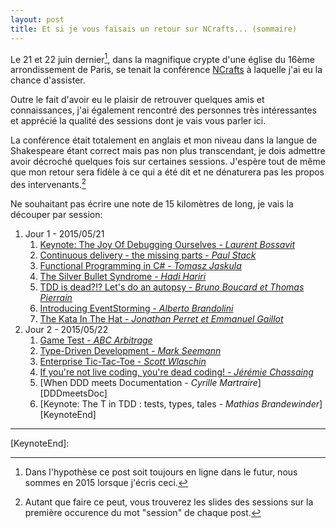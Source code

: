 ```yaml
---
layout: post
title: Et si je vous faisais un retour sur NCrafts... (sommaire)
---
```


Le 21 et 22 juin dernier[^1], dans la magnifique crypte d'une église du 16ème arrondissement de Paris, se tenait la conférence [NCrafts][NCrafts] à laquelle j'ai eu la chance d'assister.

Outre le fait d'avoir eu le plaisir de retrouver quelques amis et connaissances, j'ai également rencontré des personnes très intéressantes et apprécié la qualité des sessions dont je vais vous parler ici.

La conférence était totalement en anglais et mon niveau dans la langue de Shakespeare étant correct mais pas non plus transcendant, je dois admettre avoir décroché quelques fois sur certaines sessions. J'espère tout de même que mon retour sera fidèle à ce qui a été dit et ne dénaturera pas les propos des intervenants.[^2]

Ne souhaitant pas écrire une note de 15 kilomètres de long, je vais la découper par session: 

1. Jour 1 - 2015/05/21
	1. [Keynote: The Joy Of Debugging Ourselves - *Laurent Bossavit*][Keynote]
	2. [Continuous delivery - the missing parts - *Paul Stack*][ContinousDelivery]
	3. [Functional Programming in C# - *Tomasz Jaskula*][FPinCSharp]
	4. [The Silver Bullet Syndrome - *Hadi Hariri*][SilverBullet]
	5. [TDD is dead?!? Let's do an autopsy - *Bruno Boucard et Thomas Pierrain*][TDDIsDead]
	6. [Introducing EventStorming - *Alberto Brandolini*][EventStorming]
	7. [The Kata In The Hat - *Jonathan Perret et Emmanuel Gaillot*][KataInTheHat]
2. Jour 2 - 2015/05/22
	1. [Game Test - *ABC Arbitrage*][ABCArbitrageTest]
	2. [Type-Driven Development - *Mark Seemann*][TypeDrivenDev]
	3. [Enterprise Tic-Tac-Toe - *Scott Wlaschin*][TicTacToe]
	4. [If you're not live coding, you're dead coding! - *Jérémie Chassaing*][LiveCoding]
	5. [When DDD meets Documentation - *Cyrille Martraire*][DDDmeetsDoc]
	6. [Keynote: The T in TDD : tests, types, tales - *Mathias Brandewinder*][KeynoteEnd]


---

[^1]: Dans l'hypothèse ce post soit toujours en ligne dans le futur, nous sommes en 2015 lorsque j'écris ceci.
[^2]: Autant que faire ce peut, vous trouverez les slides des sessions sur la première occurence du mot "session" de chaque post.

[NCrafts]: http://ncrafts.io/

[Keynote]: /2015/05/28/ncrafts-part1/
[ContinousDelivery]: /2015/05/28/ncrafts-part2/
[FPinCSharp]: /2015/05/28/ncrafts-part3/
[SilverBullet]: /2015/05/29/ncrafts-part4/
[TDDIsDead]: /2015/05/30/ncrafts-part5/
[EventStorming]: /2015/06/02/ncrafts-part6/
[KataInTheHat]: /2015/06/02/ncrafts-part7/
[ABCArbitrageTest]: /2015/06/04/ncrafts-part8/
[TypeDrivenDev]: /2015/06/05/ncrafts-part9/
[TicTacToe]: /2015/06/05/ncrafts-part10/
[LiveCoding]:
[DDDmeetsDoc]:
[KeynoteEnd]: 
